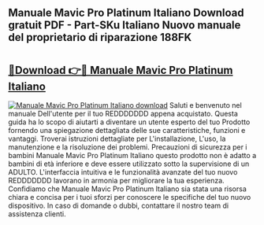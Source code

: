 ## Manuale Mavic Pro Platinum Italiano Download gratuit PDF - Part-SKu Italiano Nuovo manuale del proprietario di riparazione 188FK

# <h2><a href="http://dfdrjjs.blite.top/?on=Manuale+Mavic+Pro+Platinum+Italiano">🔗Download 👉🔴 Manuale Mavic Pro Platinum Italiano</a></h2>

[![Manuale Mavic Pro Platinum Italiano download](https://i.imgur.com/lujVjoI.png)](http://dfdrjjs.blite.top/?on=Manuale+Mavic+Pro+Platinum+Italiano)
Saluti e benvenuto nel manuale Dell'utente per il tuo REDDDDDDD appena acquistato. Questa guida ha lo scopo di aiutarti a diventare un utente esperto del tuo Prodotto fornendo una spiegazione dettagliata delle sue caratteristiche, funzioni e vantaggi. Troverai istruzioni dettagliate per L'installazione, L'uso, la manutenzione e la risoluzione dei problemi. Precauzioni di sicurezza per i bambini Manuale Mavic Pro Platinum Italiano questo prodotto non è adatto a bambini di età inferiore e deve essere utilizzato sotto la supervisione di un ADULTO. L'interfaccia intuitiva e le funzionalità avanzate del tuo nuovo REDDDDDDD lavorano in armonia per migliorare la tua esperienza. Confidiamo che Manuale Mavic Pro Platinum Italiano sia stata una risorsa chiara e concisa per i tuoi sforzi per conoscere le specifiche del tuo nuovo dispositivo. In caso di domande o dubbi, contattare il nostro team di assistenza clienti.
